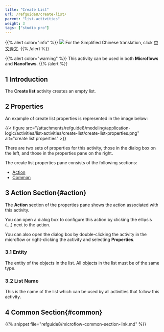 ```yaml
---
title: "Create List"
url: /refguide8/create-list/
parent: "list-activities"
weight: 3
tags: ["studio pro"]
---
```


{{% alert color="info" %}}
<img src="/attachments/china.png" class="d-inline-block" /> For the Simplified Chinese translation, click [中文译文](https://cdn.mendix.tencent-cloud.com/documentation/refguide8/create-list.pdf).
{{% /alert %}}

{{% alert color="warning" %}}
This activity can be used in both **Microflows** and **Nanoflows**.
{{% /alert %}}

## 1 Introduction

The **Create list** activity creates an empty list.

## 2 Properties

An example of create list properties is represented in the image below:

{{< figure src="/attachments/refguide8/modeling/application-logic/activities/list-activities/create-list/create-list-properties.png" alt="create list properties" >}}

There are two sets of properties for this activity, those in the dialog box on the left, and those in the properties pane on the right.

The create list properties pane consists of the following sections:

* [Action](#action)
* [Common](#common)

## 3 Action Section{#action}

The **Action** section of the properties pane shows the action associated with this activity.

You can open a dialog box to configure this action by clicking the ellipsis (**…**) next to the action.

You can also open the dialog box by double-clicking the activity in the microflow or right-clicking the activity and selecting **Properties**.

### 3.1 Entity

The entity of the objects in the list. All objects in the list must be of the same type.

### 3.2 List Name

This is the name of the list which can be used by all activities that follow this activity.

## 4 Common Section{#common}

{{% snippet file="refguide8/microflow-common-section-link.md" %}}
